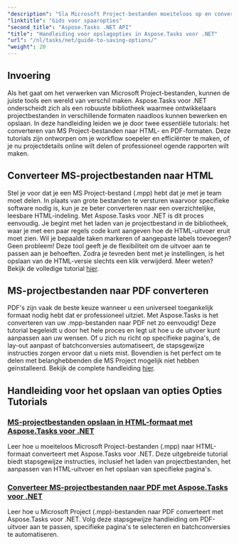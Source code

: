 ```yaml
---
"description": "Sla Microsoft Project-bestanden moeiteloos op en converteer ze met Aspose.Tasks voor .NET. Bekijk tutorials over exporteren naar HTML- en PDF-indelingen."
"linktitle": "Gids voor spaaropties"
"second_title": "Aspose.Tasks .NET API"
"title": "Handleiding voor opslagopties in Aspose.Tasks voor .NET"
"url": "/nl/tasks/net/guide-to-saving-options/"
"weight": 20
---
```


## Invoering

Als het gaat om het verwerken van Microsoft Project-bestanden, kunnen de juiste tools een wereld van verschil maken. Aspose.Tasks voor .NET onderscheidt zich als een robuuste bibliotheek waarmee ontwikkelaars projectbestanden in verschillende formaten naadloos kunnen bewerken en opslaan. In deze handleiding leiden we je door twee essentiële tutorials: het converteren van MS Project-bestanden naar HTML- en PDF-formaten. Deze tutorials zijn ontworpen om je workflow soepeler en efficiënter te maken, of je nu projectdetails online wilt delen of professioneel ogende rapporten wilt maken.

## Converteer MS-projectbestanden naar HTML

Stel je voor dat je een MS Project-bestand (.mpp) hebt dat je met je team moet delen. In plaats van grote bestanden te versturen waarvoor specifieke software nodig is, kun je ze beter converteren naar een overzichtelijke, leesbare HTML-indeling. Met Aspose.Tasks voor .NET is dit proces eenvoudig. Je begint met het laden van je projectbestand in de bibliotheek, waar je met een paar regels code kunt aangeven hoe de HTML-uitvoer eruit moet zien. Wil je bepaalde taken markeren of aangepaste labels toevoegen? Geen probleem! Deze tool geeft je de flexibiliteit om de uitvoer aan te passen aan je behoeften. Zodra je tevreden bent met je instellingen, is het opslaan van de HTML-versie slechts een klik verwijderd. Meer weten? Bekijk de volledige tutorial [hier](./save-ms-project-files-to-html-format/).

## MS-projectbestanden naar PDF converteren

PDF's zijn vaak de beste keuze wanneer u een universeel toegankelijk formaat nodig hebt dat er professioneel uitziet. Met Aspose.Tasks is het converteren van uw .mpp-bestanden naar PDF net zo eenvoudig! Deze tutorial begeleidt u door het hele proces en legt uit hoe u de uitvoer kunt aanpassen aan uw wensen. Of u zich nu richt op specifieke pagina's, de lay-out aanpast of batchconversies automatiseert, de stapsgewijze instructies zorgen ervoor dat u niets mist. Bovendien is het perfect om te delen met belanghebbenden die MS Project mogelijk niet hebben geïnstalleerd. Bekijk de complete handleiding [hier](./convert-ms-project-files-to-pdf/).

## Handleiding voor het opslaan van opties Opties Tutorials
### [MS-projectbestanden opslaan in HTML-formaat met Aspose.Tasks voor .NET](./save-ms-project-files-to-html-format/)
Leer hoe u moeiteloos Microsoft Project-bestanden (.mpp) naar HTML-formaat converteert met Aspose.Tasks voor .NET. Deze uitgebreide tutorial biedt stapsgewijze instructies, inclusief het laden van projectbestanden, het aanpassen van HTML-uitvoer en het opslaan van specifieke pagina's.
### [Converteer MS-projectbestanden naar PDF met Aspose.Tasks voor .NET](./convert-ms-project-files-to-pdf/)
Leer hoe u Microsoft Project (.mpp)-bestanden naar PDF converteert met Aspose.Tasks voor .NET. Volg deze stapsgewijze handleiding om PDF-uitvoer aan te passen, specifieke pagina's te selecteren en batchconversies te automatiseren.